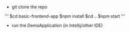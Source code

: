 - git clone the repo

'''
$cd basic-frontend-app
$npm install
$cd ..
$npm start
'''

- run the DemoApplication (in Intellij/other IDE)

